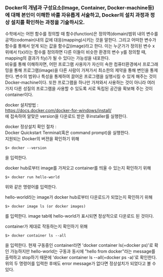 ### Docker의 개념과 구성요소(Image, Container, Docker-machine등)에 대해 본인이 이해한 바를 자유롭게 서술하고, Docker의 설치 과정과 정상 설치를 확인하는 과정을 기술하시오.
수학에서는 어떤 함수를 정의할 때 함수(function)은 정의역(domain)범위 내의 변수를 공역(codomain)내의 값에 대응(mapping)시키는 것을 말한다. 그리고 어떠한 변수가 함수를 통해서 얻게 되는 값을 함수값(image)라고 한다. 이는 누군가가 정의된 변수 x 위에서 f(x)라는 함수를 정의하면 다른 이들이 비슷한 환경의 변수 y를 정의할 때, mapping의 결과가 f(y)가 될 수 있다는 가능성을 내포한다.  
비유를 통해 이해하자면, 어떤 프로그램 사용자가 자신이 속한 컴퓨터환경에서 프로그래밍을 통해 프로그램(image)을 다른 사람이 가져가서 최소한의 제약을 통해 변인을 통제한다. 변수의 범위나 특성을 통제하여 끌어온 프로그램을 실행시킬 수 있게 해주는 것이 Docker-machine이다. 또한 프로그램을 하나만 가져와서 사용하는 것이 아니라 여러가지 다른 성질의 프로그램을 사용할 수 있도록 서로 독립된 공간을 확보해 주는 것이 container이다.  
  
docker 설치방법 :  
https://docs.docker.com/docker-for-windows/install/  
에 접속하여 알맞은 version을 다운로드 받은 후installer를  실행한다.  
  
docker 정상설치 확인 절차 :  
Docker Quickstart Terminal(혹은 command prompt)을 실행한다.  
지원되는 Docker의 버젼을 확인하기 위해  
```
$> docker --version
```
을 입력한다.  
  
docker hub로부터 image를 가져오고 container를 띄울 수 있는지 확인하기 위해  
```
$> docker run hello-world
```
위와 같은 명령어를 입력한다.  
  
hello-world라는 image가 docker hub로부터 다운로드가 되었는지 확인하기 위해
```
$> docker image ls (or docker images)
```
를 입력한다. image tab에 hello-world가 표시되면 정상적으로 다운로드 된 것이다.
  
container가 제대로 작동하는지 확인하기 위해
```
$> docker container ls --all
```
을 입력한다. 현재 구동중인 container라면 'docker container ls(=docker ps)'로 확인 가능하지만 hello-world는 구동과 동시에 "hello from docker"라는 message를 출력하고 stop하기 때문에 'docker container ls --all(=docker ps -a)'로 확인한다. 위의 두 명령어를 입력한 후에도 error message가 없다면 정상설치가 되었다고 볼 수 있다.
